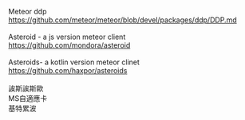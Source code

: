 Meteor ddp<br>
https://github.com/meteor/meteor/blob/devel/packages/ddp/DDP.md<br>
<br>
Asteroid - a js version meteor client<br>
https://github.com/mondora/asteroid<br>
<br>
Asteroids- a kotlin version meteor clinet<br>
https://github.com/haxpor/asteroids<br>
<br>
誒斯誒斯歐<br>
MS自適應卡<br>
基特累波<br>
